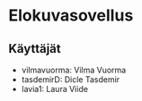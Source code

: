 # Elokuvasovellus

## Käyttäjät
- vilmavuorma: Vilma Vuorma
- tasdemirD: Dicle Tasdemir
- lavia1: Laura Viide

